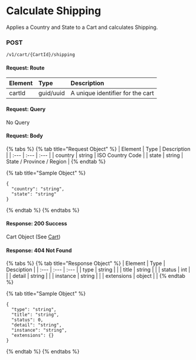 # Calculate Shipping

Applies a Country and State to a Cart and calculates Shipping.

### **POST**

```text
/v1/cart/{CartId}/shipping
```

#### Request: Route

| Element | Type | Description |
| :--- | :--- | :--- |
| cartId | guid/uuid | A unique identifier for the cart |

#### Request: Query

No Query

#### Request:  Body

{% tabs %}
{% tab title="Request Object" %}
| Element | Type | Description |
| :--- | :--- | :--- |
| country | string | ISO Country Code |
| state | string | State / Province / Region |
{% endtab %}

{% tab title="Sample Object" %}
```text
{
  "country": "string",
  "state": "string"
}
```
{% endtab %}
{% endtabs %}

#### Response: 200 Success

Cart Object \(See [Cart](./)\)

#### Response: 404 Not Found

{% tabs %}
{% tab title="Response Object" %}
| Element | Type | Desciption |
| :--- | :--- | :--- |
| type | string |  |
| title | string |  |
| status | int |  |
| detail | string |  |
| instance | string |  |
| extensions | object |  |
{% endtab %}

{% tab title="Sample Object" %}
```text
{
  "type": "string",
  "title": "string",
  "status": 0,
  "detail": "string",
  "instance": "string",
  "extensions": {}
}
```
{% endtab %}
{% endtabs %}

#### 

